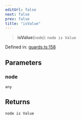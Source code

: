 ```yaml
---
editUrl: false
next: false
prev: false
title: "isValue"
---
```


> **isValue**(`node`): `node is Value`

Defined in: [guards.ts:158](https://github.com/rcs-agents/rcs-lang/blob/3e6d0013c4b9c0c5d7cd39eb149fd10244b5ea0b/packages/ast/src/guards.ts#L158)

## Parameters

### node

`any`

## Returns

`node is Value`
